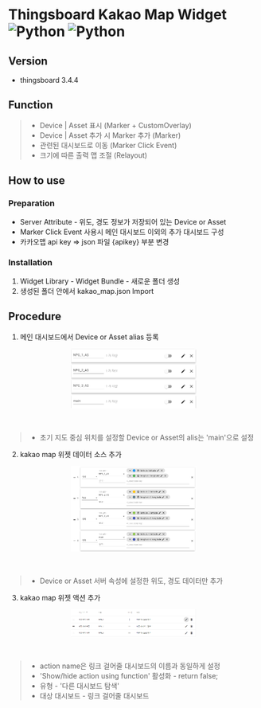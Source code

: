 # Thingsboard Kakao Map Widget <img alt="Python" src ="https://img.shields.io/badge/thingsboard-informational"/> <img alt="Python" src ="https://img.shields.io/badge/kakao_map_api-yellow"/>

## Version
- thingsboard 3.4.4

## Function
> - Device | Asset 표시 (Marker + CustomOverlay)<br>
> - Device | Asset 추가 시 Marker 추가 (Marker)<br>
> - 관련된 대시보드로 이동 (Marker Click Event)<br>
> - 크기에 따른 출력 맵 조절 (Relayout)<br>

## How to use
### Preparation
- Server Attribute - 위도, 경도 정보가 저장되어 있는 Device or Asset
- Marker Click Event 사용시 메인 대시보드 이외의 추가 대시보드 구성
- 카카오맵 api key => json 파일 {apikey} 부분 변경

### Installation
1. Widget Library - Widget Bundle - 새로운 폴더 생성
2. 생성된 폴더 안에서 kakao_map.json Import

## Procedure
1. 메인 대시보드에서 Device or Asset alias 등록
<p align="center"><img src="./readme_img/alias.png" width="50%" height="50%"></p><br>

> - 초기 지도 중심 위치를 설정할 Device or Asset의 alis는 'main'으로 설정<br>

2. kakao map 위젯 데이터 소스 추가
<p align="center"><img src="./readme_img/data.png" width="50%" height="50%"></p><br>

> - Device or Asset 서버 속성에 설정한 위도, 경도 데이터만 추가<br>

3. kakao map 위젯 액션 추가
<p align="center"><img src="./readme_img/action.png" width="50%" height="50%"></p><br>

> - action name은 링크 걸어줄 대시보드의 이름과 동일하게 설정<br>
> - 'Show/hide action using function' 활성화 - return false;<br>
> - 유형 - '다른 대시보드 탐색'<br>
> - 대상 대시보드 - 링크 걸어줄 대시보드<br>

